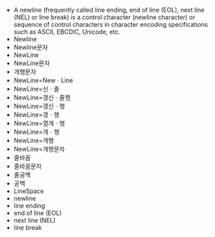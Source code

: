 - A newline (frequently called line ending, end of line (EOL), next line (NEL) or line break) is a control character (newline character) or sequence of control characters in character encoding specifications such as ASCII, EBCDIC, Unicode, etc.
- Newline
- Newline문자
- NewLine
- NewLine문자
- 개행문자
- NewLine=NewㆍLine
- NewLine=신ㆍ줄
- NewLine=갱신ㆍ줄행
- NewLine=갱신ㆍ행
- NewLine=갱ㆍ행
- NewLine=열개ㆍ행
- NewLine=개ㆍ행
- NewLine=개행
- NewLine=개행문자
- 줄바꿈
- 줄바꿈문자
- 줄공백
- 공백
- LineSpace
- newline
- line ending
- end of line (EOL)
- next line (NEL)
- line break
